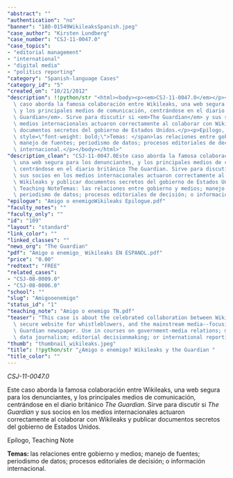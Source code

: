 ```yaml
---
"abstract": ""
"authentication": "no"
"banner": "180-01549WikileaksSpanish.jpeg"
"case_author": "Kirsten Lundberg"
"case_number": "CSJ-11-0047.0"
"case_topics":
- "editorial management"
- "international"
- "digital media"
- "politics reporting"
"category": "Spanish-language Cases"
"category_id": "5"
"created_on": "10/21/2012"
"description": !!python/str "<html><body><p><em>CSJ-11-0047.0</em></p><p></p><p>Este\
  \ caso aborda la famosa colaboración entre Wikileaks, una web segura para los denunciantes,\
  \ y los principales medios de comunicación, centrándose en el diario británico <em>The\
  \ Guardian</em>. Sirve para discutir si <em>The Guardian</em> y sus socios en los\
  \ medios internacionales actuaron correctamente al colaborar con Wikileaks y publicar\
  \ documentos secretos del gobierno de Estados Unidos.</p><p>Epílogo, Teaching Note</p><p><span\
  \ style=\"font-weight: bold;\">Temas: </span>las relaciones entre gobierno y medios;\
  \ manejo de fuentes; periodismo de datos; procesos editoriales de decisión; o información\
  \ internacional.</p></body></html>"
"description_clean": "CSJ-11-0047.0Este caso aborda la famosa colaboración entre Wikileaks,\
  \ una web segura para los denunciantes, y los principales medios de comunicación,\
  \ centrándose en el diario británico The Guardian. Sirve para discutir si The Guardian y\
  \ sus socios en los medios internacionales actuaron correctamente al colaborar con\
  \ Wikileaks y publicar documentos secretos del gobierno de Estados Unidos.Epílogo,\
  \ Teaching NoteTemas: las relaciones entre gobierno y medios; manejo de fuentes;\
  \ periodismo de datos; procesos editoriales de decisión; o información internacional."
"epilogue": "Amigo o enemigoWikileaks Epilogue.pdf"
"faculty_notes": ""
"faculty_only": ""
"id": "109"
"layout": "standard"
"link_color": ""
"linked_classes": ""
"news_org": "The Guardian"
"pdf": "Amigo o enemigo_ Wikileaks EN ESPANOL.pdf"
"price": "0.00"
"redtext": "FREE"
"related_cases":
- "CSJ-08-0009.0"
- "CSJ-08-0006.0"
"school": ""
"slug": "Amigooenemigo"
"status_id": "1"
"teaching_note": "Amigo o enemigo TN.pdf"
"teaser": "This case is about the celebrated collaboration between WikiLeaks, the\
  \ secure website for whistleblowers, and the mainstream media--focusing on the British\
  \ Guardian newspaper. Use in courses on government-media relations; managing sources;\
  \ data journalism; editorial decisionmaking; or international reporting. "
"thumb": "thumbnail_wikileaks.jpeg"
"title": !!python/str "¿Amigo o enemigo? Wikileaks y the Guardian "
"title_color": ""
---
```

<html><body><p><em>CSJ-11-0047.0</em></p><p></p><p>Este caso aborda la famosa colaboración entre Wikileaks, una web segura para los denunciantes, y los principales medios de comunicación, centrándose en el diario británico <em>The Guardian</em>. Sirve para discutir si <em>The Guardian</em> y sus socios en los medios internacionales actuaron correctamente al colaborar con Wikileaks y publicar documentos secretos del gobierno de Estados Unidos.</p><p>Epílogo, Teaching Note</p><p><span style="font-weight: bold;">Temas: </span>las relaciones entre gobierno y medios; manejo de fuentes; periodismo de datos; procesos editoriales de decisión; o información internacional.</p></body></html>
